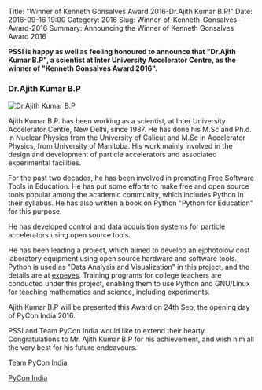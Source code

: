 Title: "Winner of Kenneth Gonsalves Award 2016-Dr.Ajith Kumar B.P!"
Date: 2016-09-16 19:00
Category: 2016
Slug: Winner-of-Kenneth-Gonsalves-Award-2016
Summary: Announcing the Winner of Kenneth Gonsalves Award 2016


**PSSI is happy as well as feeling honoured to announce that "Dr.Ajith Kumar B.P", a scientist at Inter University Accelerator Centre, as the winner of "Kenneth Gonsalves Award 2016".**

### Dr.Ajith Kumar B.P


![Dr.Ajith Kumar B.P](https://in.pycon.org/2015/images/ajith.jpg)

 Ajith Kumar B.P. has been working as a scientist, at Inter University Accelerator Centre, New Delhi, since 1987. He has done his M.Sc and Ph.d. in Nuclear Physics from the University of Calicut and M.Sc in Accelerator Physics, from University of Manitoba.  His work mainly involved in the design and development of particle accelerators and associated experimental facilities.

For the past two decades, he has been involved in promoting Free Software Tools in Education. He has put some efforts to make free and open source tools popular among the academic community, which includes Python in their syllabus. He has also written a book on Python "Python for Education" for this purpose.

He has developed control and data acquisition systems for particle accelerators using open source tools.

He has been leading a project, which aimed to develop an ejphotolow cost laboratory equipment using open source hardware and software tools. Python is used as "Data Analysis and Visualization" in this project, and the details are at [expeyes](expeyes.in). Training programs for college teachers are conducted under this project, enabling them to use Python and GNU/Linux for teaching mathematics and science, including experiments.

Ajith Kumar B.P will be presented this Award on 24th Sep, the opening day of PyCon India 2016.

PSSI and Team PyCon India would like to extend their hearty Congratulations to Mr. Ajith Kumar B.P for his achievement, and wish him all the very best for his future endeavours.

Team PyCon India

[PyCon India](https://in.pycon.org/2016/)
